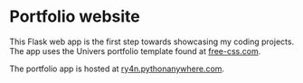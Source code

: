# Portfolio website

This Flask web app is the first step towards showcasing my coding projects. The app uses the Univers portfolio template found at [free-css.com](https://www.free-css.com/free-css-templates/page270/univers).

The portfolio app is hosted at [ry4n.pythonanywhere.com](https://ry4n.pythonanywhere.com).
